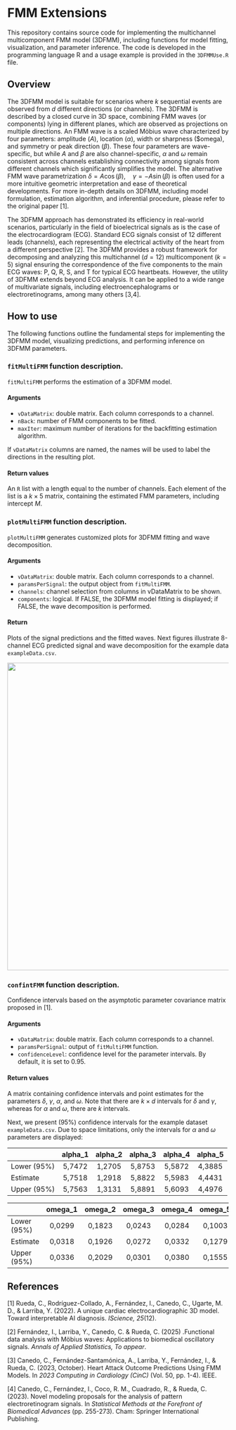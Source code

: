 # FMM Extensions


This repository contains source code for implementing the multichannel multicomponent FMM model (3DFMM), including functions for model fitting, visualization, and parameter inference. The code is developed in the programming language R and a usage example is provided  in the `3DFMMUse.R` file. 

## Overview
The 3DFMM model is suitable for scenarios where $k$ sequential events are observed from $d$ different directions (or channels). The 3DFMM is described by a closed curve in 3D space, combining FMM waves (or components) lying in different planes, which are observed as projections on multiple directions. An FMM wave is a scaled Möbius wave characterized by four parameters: amplitude ($A$), location ($\alpha$), width or sharpness (\$omega), and symmetry or peak direction ($\beta$). These four parameters are wave-specific, but while $A$ and $\beta$ are also channel-specific, $\alpha$ and $\omega$ remain consistent across channels establishing connectivity among signals from different channels which significantly simplifies the model. The alternative FMM wave parametrization $\delta = A\cos(\beta), \quad \gamma = -A\sin(\beta)$ is often used for a more intuitive geometric interpretation and ease of theoretical developments. For more in-depth details on 3DFMM, including model formulation, estimation algorithm, and inferential procedure, please refer to the original paper [1].  

The 3DFMM approach has demonstrated its efficiency in real-world scenarios, particularly in the field of bioelectrical signals as is the case of the electrocardiogram (ECG). Standard ECG signals consist of 12 different leads (channels), each representing the electrical activity of the heart from a different perspective [2].  The 3DFMM provides a robust framework for decomposing and analyzing this multichannel ($d=12$) multicomponent ($k=5$) signal ensuring the correspondence of the five components to the main ECG waves: P, Q, R, S, and T for typical ECG heartbeats. However, the utility of 3DFMM extends beyond ECG analysis. It can be applied to a wide range of multivariate signals, including electroencephalograms or electroretinograms, among many others [3,4].  

## How to use

The following functions outline the fundamental steps for implementing the 3DFMM model, visualizing predictions, and performing inference on 3DFMM parameters.

### `fitMultiFMM` function description.

`fitMultiFMM` performs the estimation of a 3DFMM model.

#### Arguments

* `vDataMatrix`: double matrix. Each column corresponds to a channel.
* `nBack`: number of FMM components to be fitted.
* `maxIter`: maximum number of iterations for the backfitting estimation algorithm.

If `vDataMatrix` columns are named, the names will be used to label the directions in the resulting plot. 

#### Return values
An `R` list with a length equal to the number of channels. Each element of the list is a  $k\times 5$ matrix, containing the estimated FMM parameters, including intercept $M$.

### `plotMultiFMM` function description.

`plotMultiFMM` generates customized plots for 3DFMM fitting and wave decomposition.

#### Arguments

* `vDataMatrix`: double matrix. Each column corresponds to a channel.
* `paramsPerSignal`: the output object from `fitMultiFMM`.
* `channels`: channel selection from columns in vDataMatrix to be shown.
* `components`: logical. If FALSE, the 3DFMM model fitting is displayed; if FALSE, the wave decomposition is performed.

#### Return
Plots of the signal predictions and the fitted waves.
Next figures illustrate 8-channel ECG predicted signal and wave decomposition for the example data `exampleData.csv`.

<p align="center">
  <img src="https://user-images.githubusercontent.com/117477025/215553083-31e7b77b-7d87-479f-a305-4445fadae784.jpg" width="900" height="700" alt>
</p>

### `confintFMM` function description.

Confidence intervals based on the asymptotic parameter covariance matrix proposed in [1].

#### Arguments
* `vDataMatrix`: double matrix. Each column corresponds to a channel.
* `paramsPerSignal`: output of `fitMultiFMM` function.
* `confidenceLevel`: confidence level for the parameter intervals. By default, it is set to 0.95.


#### Return values
A matrix containing confidence intervals and point estimates for the parameters $\delta$, $\gamma$, $\alpha$, and $\omega$. Note that there are $k \times d$ intervals for $\delta$ and $\gamma$, whereas for $\alpha$ and $\omega$, there are $k$ intervals.

Next, we present (95%) confidence intervals  for the example dataset `exampleData.csv`. Due to space limitations, only the intervals for $\alpha$ and $\omega$ parameters are displayed:

|             | alpha_1 | alpha_2 | alpha_3 | alpha_4 | alpha_5 |
|-------------|:-------:|:-------:|:-------:|:-------:|:-------:|
| Lower (95%) | 5,7472  | 1,2705  | 5,8753  | 5,5872  | 4,3885  |
| Estimate    | 5,7518  | 1,2918  | 5,8822  | 5,5983  | 4,4431  |
| Upper (95%) | 5,7563  | 1,3131  | 5,8891  | 5,6093  | 4,4976  |


|             | omega_1 | omega_2 | omega_3 | omega_4 | omega_5 |
|-------------|:-------:|:-------:|:-------:|:-------:|:-------:|
| Lower (95%) | 0,0299  | 0,1823  | 0,0243  | 0,0284  | 0,1003  |
| Estimate    | 0,0318  | 0,1926  | 0,0272  | 0,0332  | 0,1279  |
| Upper (95%) | 0,0336  | 0,2029  | 0,0301  | 0,0380  | 0,1555  |

## References
[1] Rueda, C., Rodríguez-Collado, A., Fernández, I., Canedo, C., Ugarte, M. D., & Larriba, Y. (2022). A unique cardiac electrocardiographic 3D model. Toward interpretable AI diagnosis. *IScience, 25*(12).

[2] Fernández, I., Larriba, Y., Canedo, C. & Rueda, C. (2025) .Functional data analysis with Möbius waves: Applications to biomedical oscillatory signals. *Annals of Applied Statistics, To appear*.

[3] Canedo, C., Fernández-Santamónica, A., Larriba, Y., Fernández, I., & Rueda, C. (2023, October). Heart Attack Outcome Predictions Using FMM Models. In *2023 Computing in Cardiology (CinC)* (Vol. 50, pp. 1-4). IEEE.

[4] Canedo, C., Fernández, I., Coco, R. M., Cuadrado, R., & Rueda, C. (2023). Novel modeling proposals for the analysis of pattern electroretinogram signals. In *Statistical Methods at the Forefront of Biomedical Advances* (pp. 255-273). Cham: Springer International Publishing.




